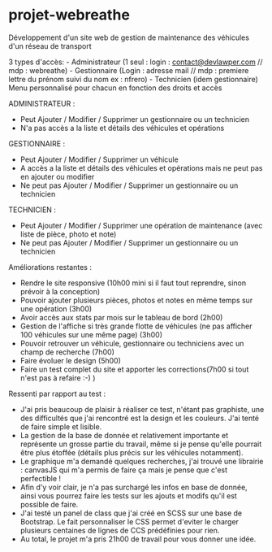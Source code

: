 # projet-webreathe
Développement d'un site web de gestion de maintenance des véhicules d'un réseau de transport

3 types d'accès:
    - Administrateur (1 seul : login : contact@devlawper.com // mdp : webreathe)
    - Gestionnaire (Login : adresse mail // mdp : premiere lettre du prénom suivi du nom ex : nfrero)
    - Technicien (idem gestionnaire)
Menu personnalisé pour chacun en fonction des droits et accès

ADMINISTRATEUR :
- Peut Ajouter / Modifier / Supprimer un gestionnaire ou un technicien
- N'a pas accès a la liste et détails des véhicules et opérations

GESTIONNAIRE : 
- Peut Ajouter / Modifier / Supprimer un véhicule
- A accès a la liste et détails des véhicules et opérations mais ne peut pas en ajouter ou modifier
- Ne peut pas Ajouter / Modifier / Supprimer un gestionnaire ou un technicien

TECHNICIEN : 
- Peut Ajouter / Modifier / Supprimer une opération de maintenance (avec liste de pièce, photo et note)
- Ne peut pas Ajouter / Modifier / Supprimer un gestionnaire ou un technicien


Améliorations restantes :
- Rendre le site responsive (10h00 mini si il faut tout reprendre, sinon prévoir à la conception)
- Pouvoir ajouter plusieurs pièces, photos et notes en même temps sur une opération (3h00)
- Avoir accès aux stats par mois sur le tableau de bord (2h00)
- Gestion de l'affiche si très grande flotte de véhicules (ne pas afficher 100 véhicules sur une même page) (3h00)
- Pouvoir retrouver un véhicule, gestionnaire ou techniciens avec un champ de recherche (7h00)
- Faire évoluer le design (5h00)
- Faire un test complet du site et apporter les corrections(7h00 si tout n'est pas à refaire :-) )

Ressenti par rapport au test : 
- J'ai pris beaucoup de plaisir à réaliser ce test, n'étant pas graphiste, une des difficultés que j'ai rencontré est la design et les couleurs. J'ai tenté de faire simple et lisible.
- La gestion de la base de donnée et relativement importante et représente un grosse partie du travail, même si je pense qu'elle pourrait être plus étoffée (détails plus précis sur les véhicules notamment).
- Le graphique m'a demandé quelques recherches, j'ai trouvé une librairie : canvasJS qui m'a permis de faire ça mais je pense que c'est perfectible !
- Afin d'y voir clair, je n'a pas surchargé les infos en base de donnée, ainsi vous pourrez faire les tests sur les ajouts et modifs qu'il est possible de faire.
- J'ai testé un panel de class que j'ai créé en SCSS sur une base de Bootstrap. Le fait personnaliser le CSS permet d'eviter le charger plusieurs centaines de lignes de CCS prédéfinies pour rien.
- Au total, le projet m'a pris 21h00 de travail pour vous donner une idée.
